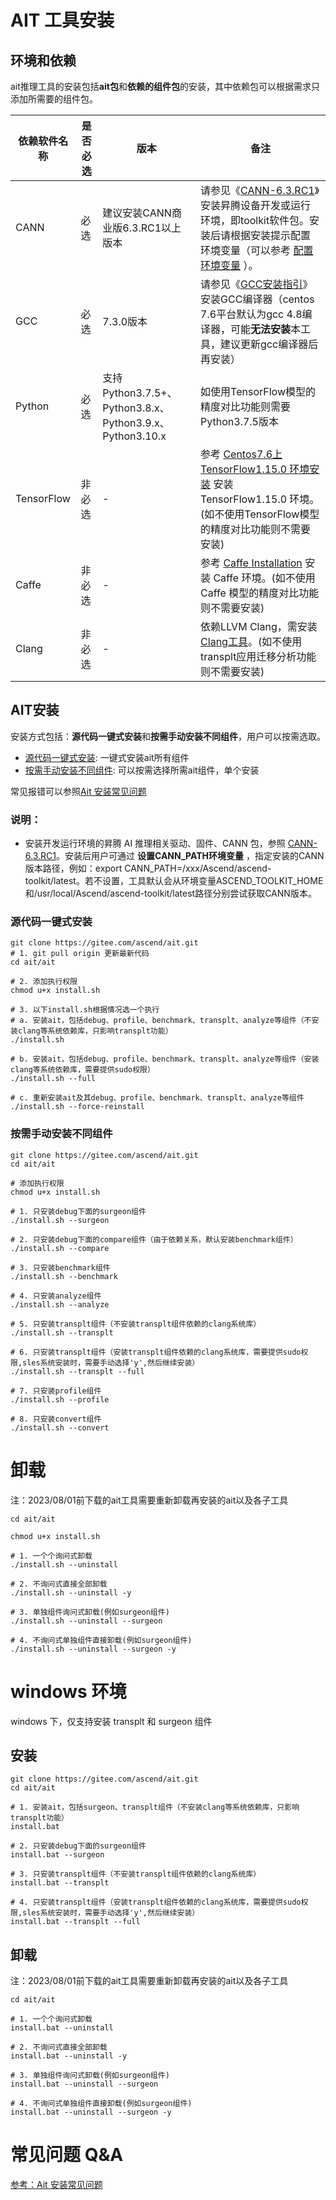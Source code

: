 # AIT 工具安装



## 环境和依赖

ait推理工具的安装包括**ait包**和**依赖的组件包**的安装，其中依赖包可以根据需求只添加所需要的组件包。


|   依赖软件名称   | 是否必选 | 版本 |                      备注                      |
|-----------------|---------|------|------------------------------------------------|
| CANN              | 必 选  | 建议安装CANN商业版6.3.RC1以上版本 | 请参见《[CANN-6.3.RC1](https://www.hiascend.com/document/detail/zh/canncommercial/63RC1/envdeployment/instg/instg_000002.html)》安装昇腾设备开发或运行环境，即toolkit软件包。安装后请根据安装提示配置环境变量（可以参考  [配置环境变量](#说明) ）。                       |
| GCC               | 必 选 | 7.3.0版本                                | 请参见《[GCC安装指引](https://www.hiascend.com/document/detail/zh/canncommercial/63RC1/envdeployment/instg/instg_000091.html)》安装GCC编译器（centos 7.6平台默认为gcc 4.8编译器，可能**无法安装**本工具，建议更新gcc编译器后再安装） |
| Python               | 必选 | 支持Python3.7.5+、Python3.8.x、Python3.9.x、Python3.10.x | 如使用TensorFlow模型的精度对比功能则需要Python3.7.5版本                                                                                                               |
| TensorFlow  | 非必选 | -                                      | 参考 [Centos7.6上TensorFlow1.15.0 环境安装](https://bbs.huaweicloud.com/blogs/181055) 安装 TensorFlow1.15.0 环境。(如不使用TensorFlow模型的精度对比功能则不需要安装)                                                  |
| Caffe    | 非必选 | -    | 参考 [Caffe Installation](http://caffe.berkeleyvision.org/installation.html) 安装 Caffe 环境。(如不使用 Caffe 模型的精度对比功能则不需要安装)                                                                    |
| Clang      | 非必选 | -    | 依赖LLVM Clang，需安装[Clang工具](https://releases.llvm.org/)。(如不使用transplt应用迁移分析功能则不需要安装)                                                                                                     |


## AIT安装

安装方式包括：**源代码一键式安装**和**按需手动安装不同组件**，用户可以按需选取。
- [源代码一键式安装](#源代码一键式安装): 一键式安装ait所有组件
- [按需手动安装不同组件](#按需手动安装不同组件): 可以按需选择所需ait组件，单个安装

常见报错可以参照[Ait 安装常见问题](#常见问题-qa)

### 说明：
- 安装开发运行环境的昇腾 AI 推理相关驱动、固件、CANN 包，参照 [CANN-6.3.RC1](https://www.hiascend.com/document/detail/zh/canncommercial/63RC1/envdeployment/instg/instg_000002.html)。安装后用户可通过 **设置CANN_PATH环境变量** ，指定安装的CANN版本路径，例如：export CANN_PATH=/xxx/Ascend/ascend-toolkit/latest。若不设置，工具默认会从环境变量ASCEND_TOOLKIT_HOME和/usr/local/Ascend/ascend-toolkit/latest路径分别尝试获取CANN版本。


### 源代码一键式安装

```shell
git clone https://gitee.com/ascend/ait.git
# 1. git pull origin 更新最新代码 
cd ait/ait

# 2. 添加执行权限
chmod u+x install.sh

# 3. 以下install.sh根据情况选一个执行
# a. 安装ait，包括debug、profile、benchmark、transplt、analyze等组件（不安装clang等系统依赖库，只影响transplt功能）
./install.sh
  
# b. 安装ait，包括debug、profile、benchmark、transplt、analyze等组件（安装clang等系统依赖库，需要提供sudo权限）
./install.sh --full
  
# c. 重新安装ait及其debug、profile、benchmark、transplt、analyze等组件
./install.sh --force-reinstall
```

### 按需手动安装不同组件

```shell
git clone https://gitee.com/ascend/ait.git
cd ait/ait

# 添加执行权限
chmod u+x install.sh

# 1. 只安装debug下面的surgeon组件
./install.sh --surgeon

# 2. 只安装debug下面的compare组件（由于依赖关系，默认安装benchmark组件）
./install.sh --compare

# 3. 只安装benchmark组件
./install.sh --benchmark

# 4. 只安装analyze组件
./install.sh --analyze

# 5. 只安装transplt组件（不安装transplt组件依赖的clang系统库）
./install.sh --transplt

# 6. 只安装transplt组件（安装transplt组件依赖的clang系统库，需要提供sudo权限,sles系统安装时，需要手动选择'y',然后继续安装）
./install.sh --transplt --full

# 7. 只安装profile组件
./install.sh --profile

# 8. 只安装convert组件
./install.sh --convert
```


# 卸载
注：2023/08/01前下载的ait工具需要重新卸载再安装的ait以及各子工具
```shell
cd ait/ait

chmod u+x install.sh

# 1. 一个个询问式卸载
./install.sh --uninstall

# 2. 不询问式直接全部卸载
./install.sh --uninstall -y

# 3. 单独组件询问式卸载(例如surgeon组件)
./install.sh --uninstall --surgeon

# 4. 不询问式单独组件直接卸载(例如surgeon组件)
./install.sh --uninstall --surgeon -y
```

# windows 环境

windows 下，仅支持安装 transplt 和 surgeon 组件

## 安装

```shell
git clone https://gitee.com/ascend/ait.git
cd ait/ait

# 1. 安装ait，包括surgeon、transplt组件（不安装clang等系统依赖库，只影响transplt功能）
install.bat

# 2. 只安装debug下面的surgeon组件
install.bat --surgeon

# 3. 只安装transplt组件（不安装transplt组件依赖的clang系统库）
install.bat --transplt

# 4. 只安装transplt组件（安装transplt组件依赖的clang系统库，需要提供sudo权限,sles系统安装时，需要手动选择'y',然后继续安装）
install.bat --transplt --full
```


## 卸载
注：2023/08/01前下载的ait工具需要重新卸载再安装的ait以及各子工具
```shell
cd ait/ait

# 1. 一个个询问式卸载
install.bat --uninstall

# 2. 不询问式直接全部卸载
install.bat --uninstall -y

# 3. 单独组件询问式卸载(例如surgeon组件)
install.bat --uninstall --surgeon

# 4. 不询问式单独组件直接卸载(例如surgeon组件)
install.bat --uninstall --surgeon -y
```

# 常见问题 Q&A

[参考：Ait 安装常见问题](./FAQ.md ':include')


